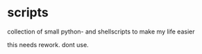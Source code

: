 # scripts
collection of small python- and shellscripts to make my life easier

this needs rework. dont use.
